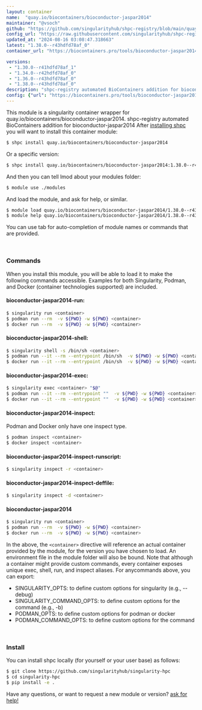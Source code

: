 ```yaml
---
layout: container
name:  "quay.io/biocontainers/bioconductor-jaspar2014"
maintainer: "@vsoch"
github: "https://github.com/singularityhub/shpc-registry/blob/main/quay.io/biocontainers/bioconductor-jaspar2014/container.yaml"
config_url: "https://raw.githubusercontent.com/singularityhub/shpc-registry/main/quay.io/biocontainers/bioconductor-jaspar2014/container.yaml"
updated_at: "2024-08-16 03:08:47.318663"
latest: "1.38.0--r43hdfd78af_0"
container_url: "https://biocontainers.pro/tools/bioconductor-jaspar2014"

versions:
 - "1.30.0--r41hdfd78af_1"
 - "1.34.0--r42hdfd78af_0"
 - "1.36.0--r43hdfd78af_0"
 - "1.38.0--r43hdfd78af_0"
description: "shpc-registry automated BioContainers addition for bioconductor-jaspar2014"
config: {"url": "https://biocontainers.pro/tools/bioconductor-jaspar2014", "maintainer": "@vsoch", "description": "shpc-registry automated BioContainers addition for bioconductor-jaspar2014", "latest": {"1.38.0--r43hdfd78af_0": "sha256:604b157a1fd55861b85262e18794d7ef28500656d59fa19129217aa7b0aef273"}, "tags": {"1.30.0--r41hdfd78af_1": "sha256:a5e209270387a937cd3aa2c9334264607d912f140768604b1fd69a5dbf2aed64", "1.34.0--r42hdfd78af_0": "sha256:b75a6093e10f072e01b35ee0a331a83669b5475c5297a695fe0605f7215173b4", "1.36.0--r43hdfd78af_0": "sha256:4623399edb3397bc5290ed2905f8cef92069298e5d32a5d5f86caab3e094b8b7", "1.38.0--r43hdfd78af_0": "sha256:604b157a1fd55861b85262e18794d7ef28500656d59fa19129217aa7b0aef273"}, "docker": "quay.io/biocontainers/bioconductor-jaspar2014"}
---
```


This module is a singularity container wrapper for quay.io/biocontainers/bioconductor-jaspar2014.
shpc-registry automated BioContainers addition for bioconductor-jaspar2014
After [installing shpc](#install) you will want to install this container module:


```bash
$ shpc install quay.io/biocontainers/bioconductor-jaspar2014
```

Or a specific version:

```bash
$ shpc install quay.io/biocontainers/bioconductor-jaspar2014:1.38.0--r43hdfd78af_0
```

And then you can tell lmod about your modules folder:

```bash
$ module use ./modules
```

And load the module, and ask for help, or similar.

```bash
$ module load quay.io/biocontainers/bioconductor-jaspar2014/1.38.0--r43hdfd78af_0
$ module help quay.io/biocontainers/bioconductor-jaspar2014/1.38.0--r43hdfd78af_0
```

You can use tab for auto-completion of module names or commands that are provided.

<br>

### Commands

When you install this module, you will be able to load it to make the following commands accessible.
Examples for both Singularity, Podman, and Docker (container technologies supported) are included.

#### bioconductor-jaspar2014-run:

```bash
$ singularity run <container>
$ podman run --rm  -v ${PWD} -w ${PWD} <container>
$ docker run --rm  -v ${PWD} -w ${PWD} <container>
```

#### bioconductor-jaspar2014-shell:

```bash
$ singularity shell -s /bin/sh <container>
$ podman run --it --rm --entrypoint /bin/sh  -v ${PWD} -w ${PWD} <container>
$ docker run --it --rm --entrypoint /bin/sh  -v ${PWD} -w ${PWD} <container>
```

#### bioconductor-jaspar2014-exec:

```bash
$ singularity exec <container> "$@"
$ podman run --it --rm --entrypoint ""  -v ${PWD} -w ${PWD} <container> "$@"
$ docker run --it --rm --entrypoint ""  -v ${PWD} -w ${PWD} <container> "$@"
```

#### bioconductor-jaspar2014-inspect:

Podman and Docker only have one inspect type.

```bash
$ podman inspect <container>
$ docker inspect <container>
```

#### bioconductor-jaspar2014-inspect-runscript:

```bash
$ singularity inspect -r <container>
```

#### bioconductor-jaspar2014-inspect-deffile:

```bash
$ singularity inspect -d <container>
```



#### bioconductor-jaspar2014

```bash
$ singularity run <container>
$ podman run --rm  -v ${PWD} -w ${PWD} <container>
$ docker run --rm  -v ${PWD} -w ${PWD} <container>
```


In the above, the `<container>` directive will reference an actual container provided
by the module, for the version you have chosen to load. An environment file in the
module folder will also be bound. Note that although a container
might provide custom commands, every container exposes unique exec, shell, run, and
inspect aliases. For anycommands above, you can export:

 - SINGULARITY_OPTS: to define custom options for singularity (e.g., --debug)
 - SINGULARITY_COMMAND_OPTS: to define custom options for the command (e.g., -b)
 - PODMAN_OPTS: to define custom options for podman or docker
 - PODMAN_COMMAND_OPTS: to define custom options for the command

<br>

### Install

You can install shpc locally (for yourself or your user base) as follows:

```bash
$ git clone https://github.com/singularityhub/singularity-hpc
$ cd singularity-hpc
$ pip install -e .
```

Have any questions, or want to request a new module or version? [ask for help!](https://github.com/singularityhub/singularity-hpc/issues)